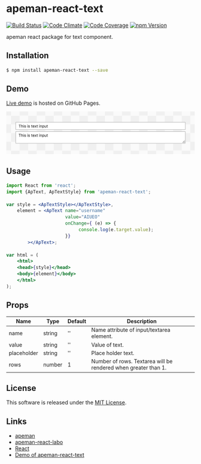 apeman-react-text
==========

<!---
This file is generated by ape-tmpl. Do not update manually.
--->

<!-- Badge Start -->
<a name="badges"></a>

[![Build Status][bd_travis_shield_url]][bd_travis_url]
[![Code Climate][bd_codeclimate_shield_url]][bd_codeclimate_url]
[![Code Coverage][bd_codeclimate_coverage_shield_url]][bd_codeclimate_url]
[![npm Version][bd_npm_shield_url]][bd_npm_url]

[bd_repo_url]: https://github.com/apeman-react-labo/apeman-react-text
[bd_travis_url]: http://travis-ci.org/apeman-react-labo/apeman-react-text
[bd_travis_shield_url]: http://img.shields.io/travis/apeman-react-labo/apeman-react-text.svg?style=flat
[bd_license_url]: https://github.com/apeman-react-labo/apeman-react-text/blob/master/LICENSE
[bd_codeclimate_url]: http://codeclimate.com/github/apeman-react-labo/apeman-react-text
[bd_codeclimate_shield_url]: http://img.shields.io/codeclimate/github/apeman-react-labo/apeman-react-text.svg?style=flat
[bd_codeclimate_coverage_shield_url]: http://img.shields.io/codeclimate/coverage/github/apeman-react-labo/apeman-react-text.svg?style=flat
[bd_gemnasium_url]: https://gemnasium.com/apeman-react-labo/apeman-react-text
[bd_gemnasium_shield_url]: https://gemnasium.com/apeman-react-labo/apeman-react-text.svg
[bd_npm_url]: http://www.npmjs.org/package/apeman-react-text
[bd_npm_shield_url]: http://img.shields.io/npm/v/apeman-react-text.svg?style=flat
[bd_bower_badge_url]: https://img.shields.io/bower/v/apeman-react-text.svg?style=flat

<!-- Badge End -->


<!-- Description Start -->
<a name="description"></a>

apeman react package for text component.

<!-- Description End -->


<!-- Overview Start -->
<a name="overview"></a>



<!-- Overview End -->


<!-- Sections Start -->
<a name="sections"></a>

<!-- Section from "doc/readme/01.Installation.md.hbs" Start -->

<a name="section-doc-readme-01-installation-md"></a>
Installation
-----

```bash
$ npm install apeman-react-text --save
```


<!-- Section from "doc/readme/01.Installation.md.hbs" End -->

<!-- Section from "doc/readme/02.Demo.md.hbs" Start -->

<a name="section-doc-readme-02-demo-md"></a>
Demo
-----

[Live demo][demo_url] is hosted on GitHub Pages.

[![Demo Image](./doc/images/screenshot.png)][demo_url]

[demo_url]: http://apeman-react-labo.github.io/apeman-react-text/demo/demo.html



<!-- Section from "doc/readme/02.Demo.md.hbs" End -->

<!-- Section from "doc/readme/03.Usage.md.hbs" Start -->

<a name="section-doc-readme-03-usage-md"></a>
Usage
---------

```jsx
import React from 'react';
import {ApText, ApTextStyle} from 'apeman-react-text';

var style = <ApTextStyle></ApTextStyle>,
    element = <ApText name="username"
                      value="AIUEO"
                      onChange={ (e) => {
                           console.log(e.target.value);
                      }}
        ></ApText>;

var html = (
    <html>
    <head>{style}</head>
    <body>{element}</body>
    </html>
);

```



<!-- Section from "doc/readme/03.Usage.md.hbs" End -->

<!-- Section from "doc/readme/04.Props.md.hbs" Start -->

<a name="section-doc-readme-04-props-md"></a>
Props
-----

| Name | Type | Default | Description |
| ---- | ---- | ------- | ----------- |
| name | string | '' | Name attribute of input/textarea element. |
| value | string | '' | Value of text. |
| placeholder | string | '' | Place holder text. |
| rows | number | 1 | Number of rows. Textarea will be rendered when greater than 1. |


<!-- Section from "doc/readme/04.Props.md.hbs" End -->


<!-- Sections Start -->


<!-- LICENSE Start -->
<a name="license"></a>

License
-------
This software is released under the [MIT License](https://github.com/apeman-react-labo/apeman-react-text/blob/master/LICENSE).

<!-- LICENSE End -->


<!-- Links Start -->
<a name="links"></a>

Links
------

+ [apeman](https://github.com/apeman-labo/apeman)
+ [apeman-react-labo](https://github.com/apeman-react-labo)
+ [React](https://facebook.github.io/react/)
+ [Demo of apeman-react-text](http://apeman-demo-labo.github.io/apeman-react-text/demo/demo.html)

<!-- Links End -->
